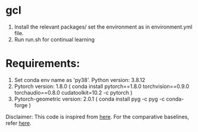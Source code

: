# gcl
1. Install the relevant packages/ set the environment as in environment.yml file.
2. Run run.sh for continual learning


 # Requirements:
 1. Set conda env name as 'py38'.  Python version:  3.8.12
 2. Pytorch version:  1.8.0  ( conda install pytorch==1.8.0 torchvision==0.9.0 torchaudio==0.8.0 cudatoolkit=10.2 -c pytorch )
 3. Pytorch-geometric version: 2.0.1  ( conda install pyg -c pyg -c conda-forge )

 Disclaimer: This code is inspired from [here](https://github.com/GraphNAS/GraphNAS). For the comparative baselines, refer [here](https://github.com/hhliu79/TWP).
